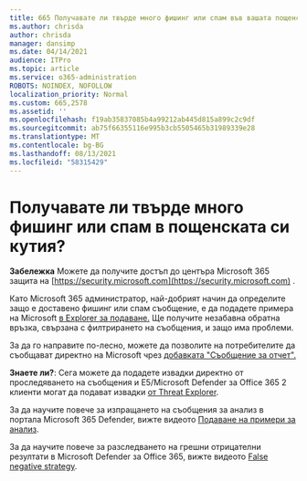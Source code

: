 ```yaml
---
title: 665 Получавате ли твърде много фишинг или спам във вашата пощенска кутия?
ms.author: chrisda
author: chrisda
manager: dansimp
ms.date: 04/14/2021
audience: ITPro
ms.topic: article
ms.service: o365-administration
ROBOTS: NOINDEX, NOFOLLOW
localization_priority: Normal
ms.custom: 665,2578
ms.assetid: ''
ms.openlocfilehash: f19ab35837085b4a99212ab445d815a899c2c9df
ms.sourcegitcommit: ab75f66355116e995b3cb5505465b31989339e28
ms.translationtype: MT
ms.contentlocale: bg-BG
ms.lasthandoff: 08/13/2021
ms.locfileid: "58315429"
---
```

# <a name="are-you-receiving-too-much-phish-or-spam-in-your-mailbox"></a>Получавате ли твърде много фишинг или спам в пощенската си кутия?

**Забележка** Можете да получите достъп до центъра Microsoft 365 защита на [https://security.microsoft.com](https://security.microsoft.com) .

Като Microsoft 365 администратор, най-добрият начин да определите защо е доставено фишинг или спам съобщение, е да подадете примера на Microsoft [в Explorer за подаване.](https://security.microsoft.com/reportsubmission) Ще получите незабавна обратна връзка, свързана с филтрирането на съобщения, и защо има проблеми.

За да го направите по-лесно, можете да позволите на потребителите да съобщават директно на Microsoft чрез [добавката "Съобщение за отчет".](https://appsource.microsoft.com/product/office/WA104381180?src=office&tab=Overview)

**Знаете ли?**: Сега можете да [](https://security.microsoft.com/messagetrace) подадете извадки директно от проследяването на съобщения и E5/Microsoft Defender за Office 365 2 клиенти могат да подават извадки [от Threat Explorer](https://docs.microsoft.com/microsoft-365/security/office-365-security/threat-explorer).

За да научите повече за изпращането на съобщения за анализ в портала Microsoft 365 Defender, вижте видеото [Подаване на примери за анализ](https://go.microsoft.com/fwlink/?linkid=2166435).

За да научите повече за разследването на грешни отрицателни резултати в Microsoft Defender за Office 365, вижте видеото [False negative strategy](https://go.microsoft.com/fwlink/?linkid=2166434).

